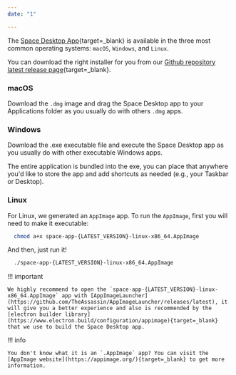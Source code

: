```yaml
---
date: "1"

---
```

The [Space Desktop App](https://github.com/FleekHQ/space-desktop){target=_blank} is available in the three most common operating systems: `macOS`, `Windows`, and `Linux`.

You can download the right installer for you from our [Github repository latest release page](https://github.com/FleekHQ/space-desktop/releases/latest){target=_blank}.

### macOS

Download the `.dmg` image and drag the Space Desktop app to your Applications folder as you usually do with others `.dmg` apps.

### Windows

Download the .exe executable file and execute the Space Desktop app as you usually do with other executable Windows apps.

The entire application is bundled into the exe, you can place that anywhere you'd like to store the app and add shortcuts as needed (e.g., your Taskbar or Desktop).

### Linux

For Linux, we generated an `AppImage` app. To run the `AppImage`, first you will need to make it executable:

```bash
  chmod a+x space-app-{LATEST_VERSION}-linux-x86_64.AppImage
```

And then, just run it!

```bash
  ./space-app-{LATEST_VERSION}-linux-x86_64.AppImage
```

!!! important

    We highly recommend to open the `space-app-{LATEST_VERSION}-linux-x86_64.AppImage` app with [AppImageLauncher](https://github.com/TheAssassin/AppImageLauncher/releases/latest), it will give you a better experience and also is recommended by the [electron builder library](https://www.electron.build/configuration/appimage){target=_blank} that we use to build the Space Desktop app.

!!! info

    You don't know what it is an `.AppImage` app? You can visit the [AppImage website](https://appimage.org/){target=_blank} to get more information.